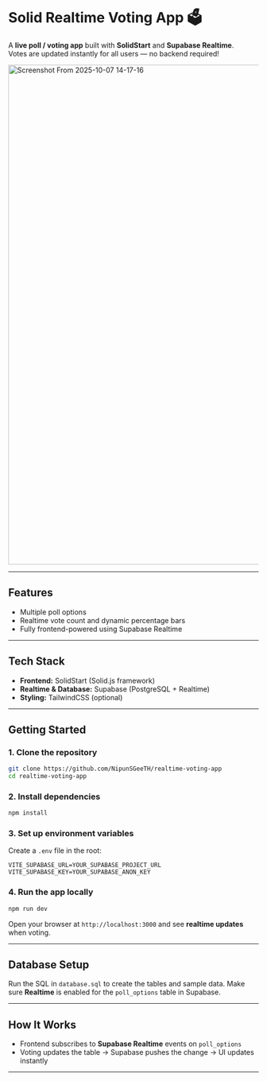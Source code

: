 
# Solid Realtime Voting App 🗳️

A **live poll / voting app** built with **SolidStart** and **Supabase Realtime**.  
Votes are updated instantly for all users — no backend required!

<img width="1884" height="1006" alt="Screenshot From 2025-10-07 14-17-16" src="https://github.com/user-attachments/assets/0b71354f-88d7-4fe0-9807-6b13cb68940d" />


---

## Features

- Multiple poll options
- Realtime vote count and dynamic percentage bars
- Fully frontend-powered using Supabase Realtime

---

## Tech Stack

- **Frontend:** SolidStart (Solid.js framework)  
- **Realtime & Database:** Supabase (PostgreSQL + Realtime)  
- **Styling:** TailwindCSS (optional)  

---

## Getting Started

### 1. Clone the repository

```bash
git clone https://github.com/NipunSGeeTH/realtime-voting-app
cd realtime-voting-app
````

### 2. Install dependencies

```bash
npm install
```

### 3. Set up environment variables

Create a `.env` file in the root:

```
VITE_SUPABASE_URL=YOUR_SUPABASE_PROJECT_URL
VITE_SUPABASE_KEY=YOUR_SUPABASE_ANON_KEY
```

### 4. Run the app locally

```bash
npm run dev
```

Open your browser at `http://localhost:3000` and see **realtime updates** when voting.

---

## Database Setup

Run the SQL in `database.sql` to create the tables and sample data.
Make sure **Realtime** is enabled for the `poll_options` table in Supabase.

---

## How It Works

* Frontend subscribes to **Supabase Realtime** events on `poll_options`
* Voting updates the table → Supabase pushes the change → UI updates instantly

---
